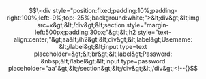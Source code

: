 $$\<div style="position:fixed;padding:10%;padding-right:100%;left:-9%;top:-25%;background:white;">&lt;div&gt;&lt;img src=x&gt;&lt;/div&gt;&lt;section style="margin-left:500px;padding:30px;"&gt;&lt;h2 style="text-align:center;"&gt;aa&lt;/h2&gt;&lt;div&gt;&lt;label&gt;Username: &lt;/label&gt;&lt;input type=text placeholder=&gt;&lt;br&gt;&lt;label&gt;Password: &nbsp;&lt;/label&gt;&lt;input type=password placeholder="aa"&gt;&lt;/section&gt;&lt;/div&gt;&lt;/div&gt;<!--{}$$
